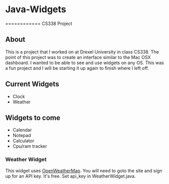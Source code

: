 # Java-Widgets
============
CS338 Project

## About
This is a project that I worked on at Drexel University in class CS338. The point of this project was to create an interface similar to the Mac OSX dashboard. I wanted to be able to see and use widgets on any OS. This was a fun project and I will be starting it up again to finish where I left off.

## Current Widgets
* Clock
* Weather

## Widgets to come
* Calendar
* Notepad
* Calculator
* Cpu/ram tracker

### Weather Widget
This widget uses [OpenWeatherMap](http://openweathermap.org/). You will need to goto the site and sign up for an API key. It's free. Set api_key in WeatherWidget.java.





